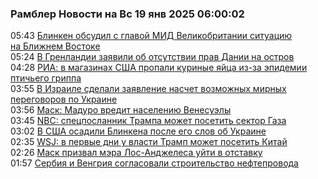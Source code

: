 <h3>Рамблер Новости на Вс 19 янв 2025 06:00:02</h3>
<div class="rssn table">
  <span class="smaller gray hspace">05:43</span> <a class="nodecor" href="https://news.rambler.ru/world/54067255-blinken-obsudil-s-glavoy-mid-velikobritanii-situatsiyu-na-blizhnem-vostoke/">Блинкен обсудил с главой МИД Великобритании ситуацию на Ближнем Востоке</a>
</div>
<div class="rssn table">
  <span class="smaller gray hspace">05:24</span> <a class="nodecor" href="https://news.rambler.ru/world/54064275-v-grenlandii-zayavili-ob-otsutstvii-prav-danii-na-ostrov/">В Гренландии заявили об отсутствии прав Дании на остров</a>
</div>
<div class="rssn table">
  <span class="smaller gray hspace">04:28</span> <a class="nodecor" href="https://news.rambler.ru/world/54067211-ria-v-magazinah-ssha-propali-kurinye-yaytsa-iz-za-epidemii-ptichego-grippa/">РИА: в магазинах США пропали куриные яйца из-за эпидемии птичьего гриппа</a>
</div>
<div class="rssn table">
  <span class="smaller gray hspace">03:55</span> <a class="nodecor" href="https://news.rambler.ru/world/54064171-v-izraile-sdelali-zayavlenie-naschet-vozmozhnyh-mirnyh-peregovorov-po-ukraine/">В Израиле сделали заявление насчет возможных мирных переговоров по Украине</a>
</div>
<div class="rssn table">
  <span class="smaller gray hspace">03:56</span> <a class="nodecor" href="https://news.rambler.ru/world/54067195-mask-maduro-vredit-naseleniyu-venesuely/">Маск: Мадуро вредит населению Венесуэлы</a>
</div>
<div class="rssn table">
  <span class="smaller gray hspace">03:45</span> <a class="nodecor" href="https://news.rambler.ru/world/54067193-nbc-spetsposlannik-trampa-mozhet-posetit-sektor-gaza/">NBC: спецпосланник Трампа может посетить сектор Газа</a>
</div>
<div class="rssn table">
  <span class="smaller gray hspace">03:02</span> <a class="nodecor" href="https://news.rambler.ru/world/54067153-v-ssha-osadili-blinkena-posle-ego-slov-ob-ukraine/">В США осадили Блинкена после его слов об Украине</a>
</div>
<div class="rssn table">
  <span class="smaller gray hspace">02:35</span> <a class="nodecor" href="https://news.rambler.ru/world/54067138-wsj-v-pervye-dni-u-vlasti-tramp-mozhet-posetit-kitay/">WSJ: в первые дни у власти Трамп может посетить Китай</a>
</div>
<div class="rssn table">
  <span class="smaller gray hspace">02:26</span> <a class="nodecor" href="https://news.rambler.ru/world/54066087-mask-prizval-mera-los-andzhelesa-uyti-v-otstavku/">Маск призвал мэра Лос-Анджелеса уйти в отставку</a>
</div>
<div class="rssn table">
  <span class="smaller gray hspace">01:57</span> <a class="nodecor" href="https://news.rambler.ru/world/54067115-serbiya-i-vengriya-soglasovali-stroitelstvo-nefteprovoda/">Сербия и Венгрия согласовали строительство нефтепровода</a>
</div>